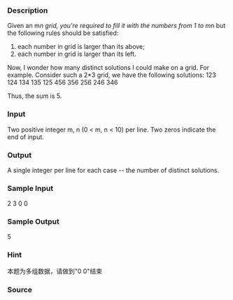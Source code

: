 
### Description
Given an m*n grid, you're required to fill it with the numbers from 1 to m*n but the following rules should be satisfied:
1. each number in grid is larger than its above;
2. each number in grid is larger than its left.

Now, I wonder how many distinct solutions I could make on a grid.
For example. Consider such a 2*3 grid, we have the following solutions:
		123  124  134  135  125
		456  356  256  246  346

Thus, the sum is 5. 

### Input
Two positive integer m, n (0 < m, n < 10) per line. Two zeros indicate the end of input.

### Output
A single integer per line for each case -- the number of distinct solutions.

### Sample Input
2 3
0 0


### Sample Output

5

### Hint
本题为多组数据，请做到"0 0"结束
### Source

